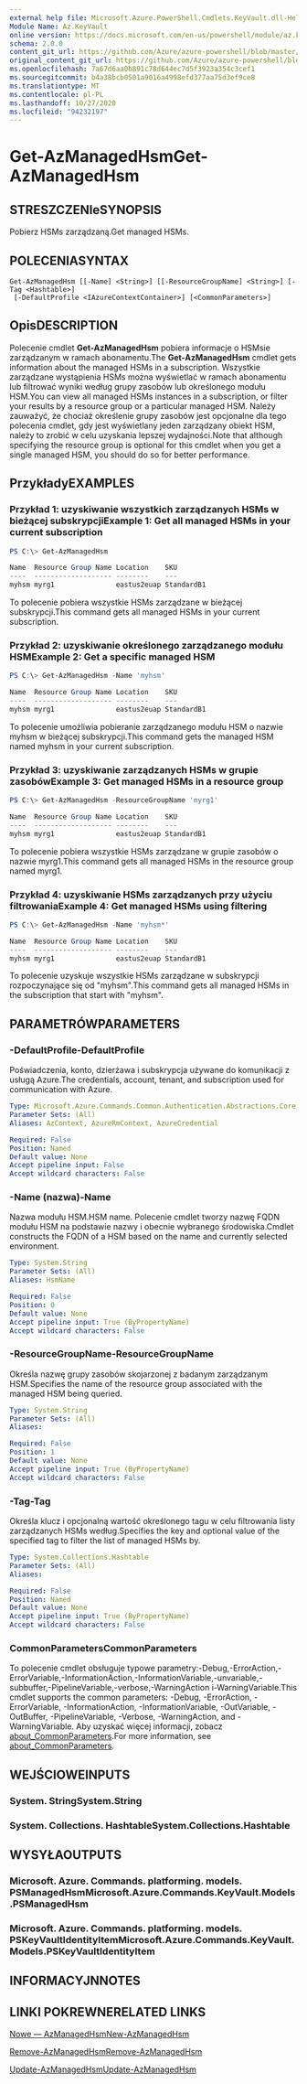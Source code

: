 ```yaml
---
external help file: Microsoft.Azure.PowerShell.Cmdlets.KeyVault.dll-Help.xml
Module Name: Az.KeyVault
online version: https://docs.microsoft.com/en-us/powershell/module/az.keyvault/get-azmanagedhsm
schema: 2.0.0
content_git_url: https://github.com/Azure/azure-powershell/blob/master/src/KeyVault/KeyVault/help/Get-AzManagedHsm.md
original_content_git_url: https://github.com/Azure/azure-powershell/blob/master/src/KeyVault/KeyVault/help/Get-AzManagedHsm.md
ms.openlocfilehash: 7a67d6aa0b891c78d644ec7d5f3923a354c3cef1
ms.sourcegitcommit: b4a38bcb0501a9016a4998efd377aa75d3ef9ce8
ms.translationtype: MT
ms.contentlocale: pl-PL
ms.lasthandoff: 10/27/2020
ms.locfileid: "94232197"
---
```

# <span data-ttu-id="febd6-101">Get-AzManagedHsm</span><span class="sxs-lookup"><span data-stu-id="febd6-101">Get-AzManagedHsm</span></span>

## <span data-ttu-id="febd6-102">STRESZCZENIe</span><span class="sxs-lookup"><span data-stu-id="febd6-102">SYNOPSIS</span></span>
<span data-ttu-id="febd6-103">Pobierz HSMs zarządzaną.</span><span class="sxs-lookup"><span data-stu-id="febd6-103">Get managed HSMs.</span></span>

## <span data-ttu-id="febd6-104">POLECENIA</span><span class="sxs-lookup"><span data-stu-id="febd6-104">SYNTAX</span></span>

```
Get-AzManagedHsm [[-Name] <String>] [[-ResourceGroupName] <String>] [-Tag <Hashtable>]
 [-DefaultProfile <IAzureContextContainer>] [<CommonParameters>]
```

## <span data-ttu-id="febd6-105">Opis</span><span class="sxs-lookup"><span data-stu-id="febd6-105">DESCRIPTION</span></span>
<span data-ttu-id="febd6-106">Polecenie cmdlet **Get-AzManagedHsm** pobiera informacje o HSMsie zarządzanym w ramach abonamentu.</span><span class="sxs-lookup"><span data-stu-id="febd6-106">The **Get-AzManagedHsm** cmdlet gets information about the managed HSMs in a subscription.</span></span> <span data-ttu-id="febd6-107">Wszystkie zarządzane wystąpienia HSMs można wyświetlać w ramach abonamentu lub filtrować wyniki według grupy zasobów lub określonego modułu HSM.</span><span class="sxs-lookup"><span data-stu-id="febd6-107">You can view all managed HSMs instances in a subscription, or filter your results by a resource group or a particular managed HSM.</span></span>
<span data-ttu-id="febd6-108">Należy zauważyć, że chociaż określenie grupy zasobów jest opcjonalne dla tego polecenia cmdlet, gdy jest wyświetlany jeden zarządzany obiekt HSM, należy to zrobić w celu uzyskania lepszej wydajności.</span><span class="sxs-lookup"><span data-stu-id="febd6-108">Note that although specifying the resource group is optional for this cmdlet when you get a single managed HSM, you should do so for better performance.</span></span>

## <span data-ttu-id="febd6-109">Przykłady</span><span class="sxs-lookup"><span data-stu-id="febd6-109">EXAMPLES</span></span>

### <span data-ttu-id="febd6-110">Przykład 1: uzyskiwanie wszystkich zarządzanych HSMs w bieżącej subskrypcji</span><span class="sxs-lookup"><span data-stu-id="febd6-110">Example 1: Get all managed HSMs in your current subscription</span></span>
```powershell
PS C:\> Get-AzManagedHsm

Name  Resource Group Name Location    SKU
----  ------------------- --------    ---
myhsm myrg1               eastus2euap StandardB1
```

<span data-ttu-id="febd6-111">To polecenie pobiera wszystkie HSMs zarządzane w bieżącej subskrypcji.</span><span class="sxs-lookup"><span data-stu-id="febd6-111">This command gets all managed HSMs in your current subscription.</span></span>

### <span data-ttu-id="febd6-112">Przykład 2: uzyskiwanie określonego zarządzanego modułu HSM</span><span class="sxs-lookup"><span data-stu-id="febd6-112">Example 2: Get a specific managed HSM</span></span>
```powershell
PS C:\> Get-AzManagedHsm -Name 'myhsm'

Name  Resource Group Name Location    SKU
----  ------------------- --------    ---
myhsm myrg1               eastus2euap StandardB1
```

<span data-ttu-id="febd6-113">To polecenie umożliwia pobieranie zarządzanego modułu HSM o nazwie myhsm w bieżącej subskrypcji.</span><span class="sxs-lookup"><span data-stu-id="febd6-113">This command gets the managed HSM named myhsm in your current subscription.</span></span>

### <span data-ttu-id="febd6-114">Przykład 3: uzyskiwanie zarządzanych HSMs w grupie zasobów</span><span class="sxs-lookup"><span data-stu-id="febd6-114">Example 3: Get managed HSMs in a resource group</span></span>
```powershell
PS C:\> Get-AzManagedHsm -ResourceGroupName 'myrg1'

Name  Resource Group Name Location    SKU
----  ------------------- --------    ---
myhsm myrg1               eastus2euap StandardB1
```

<span data-ttu-id="febd6-115">To polecenie pobiera wszystkie HSMs zarządzane w grupie zasobów o nazwie myrg1.</span><span class="sxs-lookup"><span data-stu-id="febd6-115">This command gets all managed HSMs in the resource group named myrg1.</span></span>

### <span data-ttu-id="febd6-116">Przykład 4: uzyskiwanie HSMs zarządzanych przy użyciu filtrowania</span><span class="sxs-lookup"><span data-stu-id="febd6-116">Example 4: Get managed HSMs using filtering</span></span>
```powershell
PS C:\> Get-AzManagedHsm -Name 'myhsm*'

Name  Resource Group Name Location    SKU
----  ------------------- --------    ---
myhsm myrg1               eastus2euap StandardB1
```

<span data-ttu-id="febd6-117">To polecenie uzyskuje wszystkie HSMs zarządzane w subskrypcji rozpoczynające się od "myhsm".</span><span class="sxs-lookup"><span data-stu-id="febd6-117">This command gets all managed HSMs in the subscription that start with "myhsm".</span></span>

## <span data-ttu-id="febd6-118">PARAMETRÓW</span><span class="sxs-lookup"><span data-stu-id="febd6-118">PARAMETERS</span></span>

### <span data-ttu-id="febd6-119">-DefaultProfile</span><span class="sxs-lookup"><span data-stu-id="febd6-119">-DefaultProfile</span></span>
<span data-ttu-id="febd6-120">Poświadczenia, konto, dzierżawa i subskrypcja używane do komunikacji z usługą Azure.</span><span class="sxs-lookup"><span data-stu-id="febd6-120">The credentials, account, tenant, and subscription used for communication with Azure.</span></span>

```yaml
Type: Microsoft.Azure.Commands.Common.Authentication.Abstractions.Core.IAzureContextContainer
Parameter Sets: (All)
Aliases: AzContext, AzureRmContext, AzureCredential

Required: False
Position: Named
Default value: None
Accept pipeline input: False
Accept wildcard characters: False
```

### <span data-ttu-id="febd6-121">-Name (nazwa)</span><span class="sxs-lookup"><span data-stu-id="febd6-121">-Name</span></span>
<span data-ttu-id="febd6-122">Nazwa modułu HSM.</span><span class="sxs-lookup"><span data-stu-id="febd6-122">HSM name.</span></span> <span data-ttu-id="febd6-123">Polecenie cmdlet tworzy nazwę FQDN modułu HSM na podstawie nazwy i obecnie wybranego środowiska.</span><span class="sxs-lookup"><span data-stu-id="febd6-123">Cmdlet constructs the FQDN of a HSM based on the name and currently selected environment.</span></span>

```yaml
Type: System.String
Parameter Sets: (All)
Aliases: HsmName

Required: False
Position: 0
Default value: None
Accept pipeline input: True (ByPropertyName)
Accept wildcard characters: False
```

### <span data-ttu-id="febd6-124">-ResourceGroupName</span><span class="sxs-lookup"><span data-stu-id="febd6-124">-ResourceGroupName</span></span>
<span data-ttu-id="febd6-125">Określa nazwę grupy zasobów skojarzonej z badanym zarządzanym HSM.</span><span class="sxs-lookup"><span data-stu-id="febd6-125">Specifies the name of the resource group associated with the managed HSM being queried.</span></span>

```yaml
Type: System.String
Parameter Sets: (All)
Aliases:

Required: False
Position: 1
Default value: None
Accept pipeline input: True (ByPropertyName)
Accept wildcard characters: False
```

### <span data-ttu-id="febd6-126">-Tag</span><span class="sxs-lookup"><span data-stu-id="febd6-126">-Tag</span></span>
<span data-ttu-id="febd6-127">Określa klucz i opcjonalną wartość określonego tagu w celu filtrowania listy zarządzanych HSMs według.</span><span class="sxs-lookup"><span data-stu-id="febd6-127">Specifies the key and optional value of the specified tag to filter the list of managed HSMs by.</span></span>

```yaml
Type: System.Collections.Hashtable
Parameter Sets: (All)
Aliases:

Required: False
Position: Named
Default value: None
Accept pipeline input: True (ByPropertyName)
Accept wildcard characters: False
```

### <span data-ttu-id="febd6-128">CommonParameters</span><span class="sxs-lookup"><span data-stu-id="febd6-128">CommonParameters</span></span>
<span data-ttu-id="febd6-129">To polecenie cmdlet obsługuje typowe parametry:-Debug,-ErrorAction,-ErrorVariable,-InformationAction,-InformationVariable,-unvariable,-subbuffer,-PipelineVariable,-verbose,-WarningAction i-WarningVariable.</span><span class="sxs-lookup"><span data-stu-id="febd6-129">This cmdlet supports the common parameters: -Debug, -ErrorAction, -ErrorVariable, -InformationAction, -InformationVariable, -OutVariable, -OutBuffer, -PipelineVariable, -Verbose, -WarningAction, and -WarningVariable.</span></span> <span data-ttu-id="febd6-130">Aby uzyskać więcej informacji, zobacz [about_CommonParameters](http://go.microsoft.com/fwlink/?LinkID=113216).</span><span class="sxs-lookup"><span data-stu-id="febd6-130">For more information, see [about_CommonParameters](http://go.microsoft.com/fwlink/?LinkID=113216).</span></span>

## <span data-ttu-id="febd6-131">WEJŚCIOWE</span><span class="sxs-lookup"><span data-stu-id="febd6-131">INPUTS</span></span>

### <span data-ttu-id="febd6-132">System. String</span><span class="sxs-lookup"><span data-stu-id="febd6-132">System.String</span></span>

### <span data-ttu-id="febd6-133">System. Collections. Hashtable</span><span class="sxs-lookup"><span data-stu-id="febd6-133">System.Collections.Hashtable</span></span>

## <span data-ttu-id="febd6-134">WYSYŁA</span><span class="sxs-lookup"><span data-stu-id="febd6-134">OUTPUTS</span></span>

### <span data-ttu-id="febd6-135">Microsoft. Azure. Commands. platforming. models. PSManagedHsm</span><span class="sxs-lookup"><span data-stu-id="febd6-135">Microsoft.Azure.Commands.KeyVault.Models.PSManagedHsm</span></span>

### <span data-ttu-id="febd6-136">Microsoft. Azure. Commands. platforming. models. PSKeyVaultIdentityItem</span><span class="sxs-lookup"><span data-stu-id="febd6-136">Microsoft.Azure.Commands.KeyVault.Models.PSKeyVaultIdentityItem</span></span>

## <span data-ttu-id="febd6-137">INFORMACYJN</span><span class="sxs-lookup"><span data-stu-id="febd6-137">NOTES</span></span>

## <span data-ttu-id="febd6-138">LINKI POKREWNE</span><span class="sxs-lookup"><span data-stu-id="febd6-138">RELATED LINKS</span></span>

[<span data-ttu-id="febd6-139">Nowe — AzManagedHsm</span><span class="sxs-lookup"><span data-stu-id="febd6-139">New-AzManagedHsm</span></span>](./New-AzManagedHsm.md)

[<span data-ttu-id="febd6-140">Remove-AzManagedHsm</span><span class="sxs-lookup"><span data-stu-id="febd6-140">Remove-AzManagedHsm</span></span>](./Remove-AzManagedHsm.md)

[<span data-ttu-id="febd6-141">Update-AzManagedHsm</span><span class="sxs-lookup"><span data-stu-id="febd6-141">Update-AzManagedHsm</span></span>](./Update-AzManagedHsm.md)